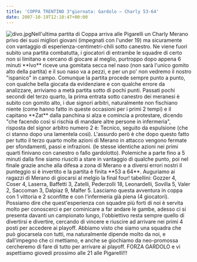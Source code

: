 ```yaml
---
title: 'COPPA TRENTINO 3°giornata: Gardolo – Charly 53-64'
date: 2007-10-19T12:10:47+00:00
---
```

![divo.jpg](http://www.basketgardolo.it/wp-content/uploads/2007/10/divo.jpg "divo.jpg")Nell'ultima partita di Coppa arriva alle Pigarelli un Charly Merano privo dei suoi migliori giovani (impegnati con l'under 19) ma sicuramente con vantaggio di esperienza-centimetri-chili sotto canestro. Ne viene fuori subito una partita combatutta, i giocatori di entrambe le squadre di certo non si limitano e cercano di giocare al meglio, purtroppo dopo appena 6 minuti \*\*Ivo\*\* riceve una gomitata secca nel naso (non sarà l'unico gomito alto della partita) e il suo naso va a pezzi, e per un po' non vedremo il nostro "ispanico" in campo.  Comunque la partita procede sempre punto a punto, con qualche bella giocata da evidenziare e con qualche errore da analizzare, arriviamo a metà partita sotto di pochi punti. Passati pochi secondi del terzo quarto, la prima entrata sotto canestro dei meranesi è subito con gomito alto, i due signori arbitri, naturalmente non fischiano niente (come hanno fatto in queste occasioni per i primi 2 tempi) e il capitano \*\*Zat\*\* dalla panchina si alza e comincia a protestare, dicendo "che facendo così si rischia di mandare altre persone in infermeria", risposta del signor arbitro numero 2 è: Tecnico, seguito da espulsione (che ci stanno dopo una lamentela così). L'assurdo però è che dopo questo fatto per tutto il terzo quarto molte azioni di Merano in attacco vengono fermate per sfondamenti, passi e infrazioni. (le stesse identiche azioni nei primi quarti finivano con canestro o fallo gardolotto). Polemiche a parte fino a 5 minuti dalla fine siamo riusciti a stare in vantaggio di qualche punto, poi nel finale grazie anche alla difesa a zona di Merano e a diversi errori nostri il punteggio si è invertito e la partita è finita \*\*53 a 64\*\*. Auguriamo ai ragazzi di Merano di giocarsi al melgio la final four! tabellini: Gozzer 4, Coser 4, Laserra, Baffetti 3, Zatelli, Pederzolli 18, Leonardelli, Sovilla 5, Valer 2, Saccoman 3, Dalpiaz 9, Malfer 5. Lasciamo questa avventura in coppa con 1 vittoria e 2 sconfitte e con l'infermeria già piena (4 giocatori). Possiamo dire che quest'esperienza con squadre più forti di noi è servita molto per conoscerci e per cominicare a far andare le gambe, adesso ci si presenta davanti un campionato lungo, l'obbiettivo resta sempre quello di divertirsi e divertire, cercando di vincere e riuscire ad arrivare nei primi 4 posti per accedere ai playoff. Abbiamo visto che siamo una squadra che può giocarsela con tutti, ma naturalmente dipende molto da noi, e dall'impegno che ci mettiamo, e anche se giochiamo da neo-promossa cercheremo di fare di tutto per arrivare ai playoff. FORZA GARDOLO e vi aspettiamo giovedi prossimo alle 21 alle Pigarelli!!!